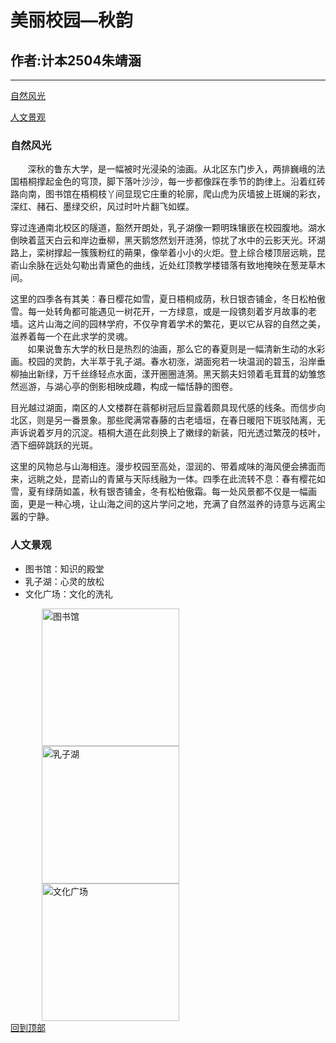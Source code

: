 <!DOCTYPE html>
<html lang="en">
<head>
    <meta charset="UTF-8">
    <title>美丽校园—秋韵</title>
</head>
<body>
    <a id="top"></a>
    <h1>美丽校园—秋韵</h1>
    <h2>作者:计本2504朱靖涵</h2>
    <hr color="1" size="2" width="100%">
    <p><a href="#nature">自然风光</a></p>
    <p><a href="#human">人文景观</a></p>
    <h3 id="nature">自然风光</h3>
    <p>&nbsp;&nbsp;&nbsp;&nbsp;&nbsp;&nbsp;&nbsp;深秋的鲁东大学，是一幅被时光浸染的油画。从北区东门步入，两排巍峨的法国梧桐撑起金色的穹顶，脚下落叶沙沙，每一步都像踩在季节的韵律上。沿着红砖路向南，图书馆在梧桐枝丫间显现它庄重的轮廓，爬山虎为灰墙披上斑斓的彩衣，深红、赭石、墨绿交织，风过时叶片翻飞如蝶。

穿过连通南北校区的隧道，豁然开朗处，乳子湖像一颗明珠镶嵌在校园腹地。湖水倒映着蓝天白云和岸边垂柳，黑天鹅悠然划开涟漪，惊扰了水中的云影天光。环湖路上，栾树撑起一簇簇粉红的蒴果，像举着小小的火炬。登上综合楼顶层远眺，昆嵛山余脉在远处勾勒出青黛色的曲线，近处红顶教学楼错落有致地掩映在葱茏草木间。

这里的四季各有其美：春日樱花如雪，夏日梧桐成荫，秋日银杏铺金，冬日松柏傲雪。每一处转角都可能遇见一树花开，一方绿意，或是一段镌刻着岁月故事的老墙。这片山海之间的园林学府，不仅孕育着学术的繁花，更以它从容的自然之美，滋养着每一个在此求学的灵魂。<br>&nbsp;&nbsp;&nbsp;&nbsp;&nbsp;&nbsp;&nbsp;如果说鲁东大学的秋日是热烈的油画，那么它的春夏则是一幅清新生动的水彩画。校园的灵韵，大半萃于乳子湖。春水初涨，湖面宛若一块温润的碧玉，沿岸垂柳抽出新绿，万千丝绦轻点水面，漾开圈圈涟漪。黑天鹅夫妇领着毛茸茸的幼雏悠然巡游，与湖心亭的倒影相映成趣，构成一幅恬静的图卷。

目光越过湖面，南区的人文楼群在蓊郁树冠后显露着颇具现代感的线条。而信步向北区，则是另一番景象。那些爬满常春藤的古老墙垣，在春日暖阳下斑驳陆离，无声诉说着岁月的沉淀。梧桐大道在此刻换上了嫩绿的新装，阳光透过繁茂的枝叶，洒下细碎跳跃的光斑。

这里的风物总与山海相连。漫步校园至高处，湿润的、带着咸味的海风便会拂面而来，远眺之处，昆嵛山的青黛与天际线融为一体。四季在此流转不息：春有樱花如雪，夏有绿荫如盖，秋有银杏铺金，冬有松柏傲霜。每一处风景都不仅是一幅画面，更是一种心境，让山海之间的这片学问之地，充满了自然滋养的诗意与远离尘嚣的宁静。</p>
    <h3 id="human">人文景观</h3>
    <ul>
        <li>图书馆：知识的殿堂</li>
        <li>乳子湖：心灵的放松</li>
        <li>文化广场：文化的洗礼</li>
    </ul>
    <div style="margin-left: 50px;width:220px;height:220px;display:inline-block;">
        <img title="图书馆" src="图片/图书馆.jpg" alt="图书馆" style="width:100%;height:100%;">
    </div>
    <div style="margin-left: 50px;width:220px;height:220px;display:inline-block;">
        <img title="乳子湖" src="图片/乳子湖.jpg" alt="乳子湖" style="width:100%;height:100%;">
    </div>
    <div style="margin-left: 50px;width:220px;height:220px;display:inline-block;">
        <img title="文化广场" src="图片/文化广场.jpg" alt="文化广场" style="width:100%;height:100%;">
    </div><br>
    <a href="#top" class="back-to-top">回到顶部</a>
</body>
</html>
